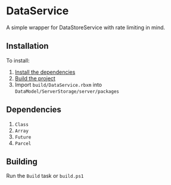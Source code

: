 # DataService
A simple wrapper for DataStoreService with rate limiting in mind.

## Installation
To install:
1. [Install the dependencies](#dependencies)
2. [Build the project](#building)
3. Import `build/DataService.rbxm` into `DataModel/ServerStorage/server/packages`

## Dependencies
1. `Class`
2. `Array`
3. `Future`
4. `Parcel`

## Building
Run the `Build` task or `build.ps1`